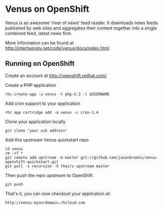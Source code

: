 Venus on OpenShift
=========================
Venus is an awesome ‘river of news’ feed reader. It downloads news feeds published by web sites and aggregates their content together into a single combined feed, latest news first.

More information can be found at http://intertwingly.net/code/venus/docs/index.html.

Running on OpenShift
--------------------

Create an account at http://openshift.redhat.com/

Create a PHP application

	rhc-create-app -a venus -t php-5.3 -l $USERNAME

Add cron support to your application
    
	rhc app cartridge add -a venus -c cron-1.4
    
Clone your application locally

    git clone "your ssh address" 

Add this upstream Venus quickstart repo

	cd venus
	rm -rf *
	git remote add upstream -m master git://github.com/jasonbrooks/venus-openshift-quickstart.git
	git pull -s recursive -X theirs upstream master

Then push the repo upstream to OpenShift

	git push        

That's it, you can now checkout your application at:

	http://venus-$yourdomain.rhcloud.com
